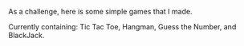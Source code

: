 As a challenge, here is some simple games that I made. 

Currently containing:
Tic Tac Toe, Hangman, Guess the Number, and BlackJack.
